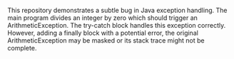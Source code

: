 This repository demonstrates a subtle bug in Java exception handling. The main program divides an integer by zero which should trigger an ArithmeticException. The try-catch block handles this exception correctly. However, adding a finally block with a potential error, the original ArithmeticException may be masked or its stack trace might not be complete.